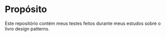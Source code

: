 # Propósito
Este repositório contém meus testes feitos durante meus estudos sobre o livro design patterns.